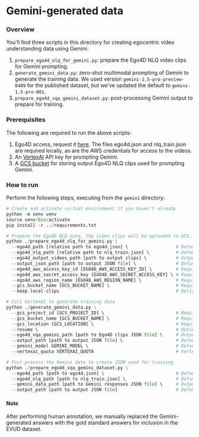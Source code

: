 # Gemini-generated data

### Overview

You'll find three scripts in this directory for creating egocentric video understanding data using Gemini:
1. `prepare_ego4d_nlq_for_gemini.py`: prepare the Ego4D NLQ video clips for Gemini prompting.
2. `generate_gemini_data.py`: zero-shot multimodal prompting of Gemini to generate the training data. We used version `gemini-1.5-pro-preview-0409` for the published dataset, but we've updated the default to `gemini-1.5-pro-001`.
3. `prepare_ego4d_vqa_gemini_dataset.py`: post-processing Gemini output to prepare for training.

### Prerequisites

The following are required to run the above scripts:
1. Ego4D access, request it [here](https://ego4d-data.org/docs/start-here/). The files ego4d.json and nlq_train.json are required locally, as are the AWS credentials for access to the videos.
2. An [VertexAI](https://cloud.google.com/vertex-ai) API key for prompting Gemini.
3. A [GCS bucket](https://cloud.google.com/storage) for storing output Ego4D NLQ clips used for prompting Gemini.

### How to run

Perform the following steps, executing from the `gemini` directory:
``` python
# Create and activate virtual environment if you haven't already
python -m venv venv
source venv/bin/activate
pip install -r ../requirements.txt

# Prepare the Ego4D NLQ data, the video clips will be uploaded to GCS, ready for prompting with VertexAI
python ./prepare_ego4d_nlq_for_gemini.py \
  --ego4d_path [relative path to ego4d.json] \                  # Default: ../data/ego4d.json
  --ego4d_nlq_path [relative path to nlq_train.json] \          # Default: ../data/nlq_train.json
  --ego4d_output_videos_path [path to output clips] \           # Output video object path on GCS (and local path). Default: ego4d_vqa_gemini_videos.
  --output_json_path [path to output JSON file] \               # Default: ego4d_vqa_gemini.json
  --ego4d_aws_access_key_id [EGO4D_AWS_ACCESS_KEY_ID] \         # Required, obtained from Ego4D
  --ego4d_aws_secret_access_key [EGO4D_AWS_SECRET_ACCESS_KEY] \ # Required, obtained from Ego4D
  --ego4d_aws_region_name [EGO4D_AWS_REGION_NAME] \             # Required, obtained from Ego4D
  --gcs_bucket_name [GCS_BUCKET_NAME] \                         # Required, GCS bucket the clips will be saved to
  --keep-local-clips                                            # Optional flag to specify keeping the clips locally (requires about 130 Gb of storage)

# Call VertexAI to generate training data
python ./generate_gemini_data.py \
  --gcs_project_id [GCS_PROJECT_ID] \                           # Required, your Google Cloud project ID
  --gcs_bucket_name [GCS_BUCKET_NAME] \                         # Required, GCS bucket with Ego4D NLQ clips
  --gcs_location [GCS_LOCATION] \                               # Required, GCS location to use with VertexAI
  --resume \                                                    # Optional flag to specify resuming from last clip
  --ego4d_vqa_gemini_path [path to Ego4D clips JSON file] \     # Outputted from previous script. Default: ./ego4d_vqa_gemini.json
  --output_path [path to output JSON file] \                    # Default: gemini_responses.json
  --gemini_model GEMINI_MODEL \                                 # Default: gemini-1.5-pro-001
  --vertexai_quota VERTEXAI_QUOTA                               # VertexAI request quota per minute. Default: 5

# Post-process the Gemini data to create JSON used for training
python ./prepare_ego4d_vqa_gemini_dataset.py \
  --ego4d_path [path to ego4d.json] \                           # Default: ../data/ego4d.json
  --ego4d_nlq_path [path to nlq_train.json] \                   # Default: ../data/nlq_train.json
  --gemini_data_path [path to Gemini responses JSON file] \     # Outputted from previous script. Default: gemini_responses.json
  --output_path [path to output JSON file]                      # Default: ego4d_nlq_train.gemini_pro_1.5.json
```

#### Note

After performing human annotation, we manually replaced the Gemini-generated answers with the gold standard answers for inclusion in the EVUD dataset.